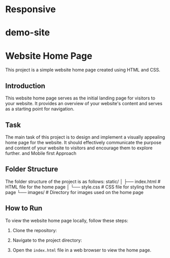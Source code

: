 # Responsive
# demo-site
# Website Home Page

This project is a simple website home page created using HTML and CSS.

## Introduction

This website home page serves as the initial landing page for visitors to your website. It provides an overview of your website's content and serves as a starting point for navigation.

## Task

The main task of this project is to design and implement a visually appealing home page for the website. It should effectively communicate the purpose and content of your website to visitors and encourage them to explore further. and Mobile first Approach

## Folder Structure

The folder structure of the project is as follows:
static/
│
├── index.html # HTML file for the home page
│ └── style.css # CSS file for styling the home page
└── images/ # Directory for images used on the home page

## How to Run

To view the website home page locally, follow these steps:

1. Clone the repository:

2. Navigate to the project directory:

3. Open the `index.html` file in a web browser to view the home page.





